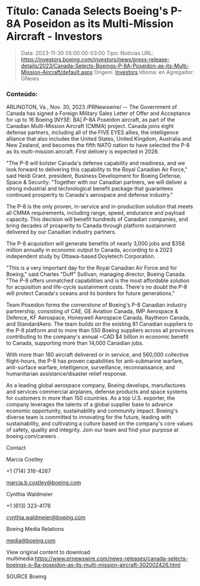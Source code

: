 # Título: Canada Selects Boeing's P-8A Poseidon as its Multi-Mission Aircraft - Investors

>Data: 2023-11-30 05:00:00-03:00
>Tipo: Notícias
>URL: https://investors.boeing.com/investors/news/press-release-details/2023/Canada-Selects-Boeings-P-8A-Poseidon-as-its-Multi-Mission-Aircraft/default.aspx
>Origem: [Investors](https://investors.boeing.com)
>Idioma: en
>Agregador: GNews

### Conteúdo:

ARLINGTON, Va., Nov. 30, 2023 /PRNewswire/ -- The Government of Canada has signed a Foreign Military Sales Letter of Offer and Acceptance for up to 16 Boeing [NYSE: BA] P-8A Poseidon aircraft, as part of the Canadian Multi-Mission Aircraft (CMMA) project. Canada joins eight defense partners, including all of the FIVE EYES allies, the intelligence alliance that also includes the United States, United Kingdom, Australia and New Zealand, and becomes the fifth NATO nation to have selected the P-8 as its multi-mission aircraft. First delivery is expected in 2026.

"The P-8 will bolster Canada's defense capability and readiness, and we look forward to delivering this capability to the Royal Canadian Air Force," said Heidi Grant, president, Business Development for Boeing Defense, Space & Security. "Together with our Canadian partners, we will deliver a strong industrial and technological benefit package that guarantees continued prosperity to Canada's aerospace and defense industry."

The P-8 is the only proven, in-service and in-production solution that meets all CMMA requirements, including range, speed, endurance and payload capacity. This decision will benefit hundreds of Canadian companies, and bring decades of prosperity to Canada through platform sustainment delivered by our Canadian industry partners.

The P-8 acquisition will generate benefits of nearly 3,000 jobs and $358 million annually in economic output to Canada, according to a 2023 independent study by Ottawa-based Doyletech Corporation.

"This is a very important day for the Royal Canadian Air Force and for Boeing," said Charles "Duff" Sullivan, managing director, Boeing Canada. "The P-8 offers unmatched capabilities and is the most affordable solution for acquisition and life-cycle sustainment costs. There's no doubt the P-8 will protect Canada's oceans and its borders for future generations."

Team Poseidon forms the cornerstone of Boeing's P-8 Canadian industry partnership, consisting of CAE, GE Aviation Canada, IMP Aerospace & Defence, KF Aerospace, Honeywell Aerospace Canada, Raytheon Canada, and StandardAero. The team builds on the existing 81 Canadian suppliers to the P-8 platform and to more than 550 Boeing suppliers across all provinces contributing to the company's annual ~CAD $4 billion in economic benefit to Canada, supporting more than 14,000 Canadian jobs.

With more than 160 aircraft delivered or in service, and 560,000 collective flight-hours, the P-8 has proven capabilities for anti-submarine warfare, anti-surface warfare, intelligence, surveillance, reconnaissance, and humanitarian assistance/disaster relief response.

As a leading global aerospace company, Boeing develops, manufactures and services commercial airplanes, defense products and space systems for customers in more than 150 countries. As a top U.S. exporter, the company leverages the talents of a global supplier base to advance economic opportunity, sustainability and community impact. Boeing's diverse team is committed to innovating for the future, leading with sustainability, and cultivating a culture based on the company's core values of safety, quality and integrity. Join our team and find your purpose at boeing.com/careers .

Contact

Marcia Costley

+1 (714) 316-4267

marcia.b.costley@boeing.com

Cynthia Waldmeier

+1 (613) 323-4176

cynthia.waldmeier@boeing.com

Boeing Media Relations

media@boeing.com

View original content to download multimedia:https://www.prnewswire.com/news-releases/canada-selects-boeings-p-8a-poseidon-as-its-multi-mission-aircraft-302002426.html

SOURCE Boeing
